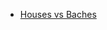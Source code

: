 - [Houses vs Baches](houses-vs-baches.md "Housses sur mesure vs bâches : Quelle protection idéale pour votre VR en hiver canadien ?")